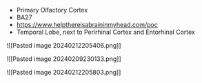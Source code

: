 - Primary Olfactory Cortex
- BA27
- https://www.helpthereisabraininmyhead.com/poc
- Temporal Lobe, next to Perirhinal Cortex and Entorhinal Cortex

![[Pasted image 20240212205406.png]]

![[Pasted image 20240209230133.png]]

![[Pasted image 20240212205803.png]]